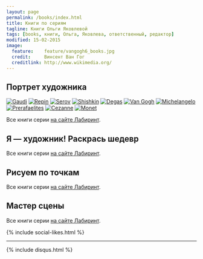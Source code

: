```yaml
---
layout: page
permalink: /books/index.html
title: Книги по сериям
tagline: Книги Ольги Яковлевой
tags: [books, книги, Ольга, Яковлева, ответственный, редактор]
modified: 15-02-2015
image:
  feature:    feature/vangogh6_books.jpg
  credit:     Винсент Ван Гог
  creditlink: http://www.wikimedia.org/
---
```


<h2>Портрет художника</h2>

<!-- https://github.com/ionelmc/jquery-gp-gallery -->
<div class="pictures">
	<a href="{{ site.url }}/articles/gaudi/"><img title="Gaudi" src="{{ site.url }}/images/books-portrait/2014-Gaudi.jpg" /></a>
	<a href="{{ site.url }}/articles/repin/"><img title="Repin" src="{{ site.url }}/images/books-portrait/2014-Repin.jpg" /></a>
	<a href="{{ site.url }}/articles/serov/"><img title="Serov" src="{{ site.url }}/images/books-portrait/2014-Serov1.jpg" /></a>
	<a href="{{ site.url }}/articles/shishkin/"><img title="Shishkin" src="{{ site.url }}/images/books-portrait/2014-Shishkin1.jpg" /></a>
	<a href="{{ site.url }}/articles/degas/"><img title="Degas" src="{{ site.url }}/images/books-portrait/2014-Degas.jpg" /></a>
	<a href="{{ site.url }}/articles/vangogh/"><img title="Van Gogh" src="{{ site.url }}/images/books-portrait/2013-Van Gogh.jpg" /></a>
	<a href="{{ site.url }}/articles/michelangelo/"><img title="Michelangelo" src="{{ site.url }}/images/books-portrait/2013-Michelangelo.jpg" /></a>
	<a href="{{ site.url }}/articles/prerafaelites/"><img title="Prerafaelites" src="{{ site.url }}/images/books-portrait/2013-Prerafaelites.jpg" /></a>
	<a href="{{ site.url }}/articles/cezanne/"><img title="Cezanne" src="{{ site.url }}/images/books-portrait/2013-Cezanne.jpg" /></a>
	<a href="{{ site.url }}/articles/monet/"><img title="Monet" src="{{ site.url }}/images/books-portrait/2013-Monet.jpg" /></a>
</div>

<p>Все книги серии <a href="http://www.labirint.ru/series/24889/">на сайте Лабиринт</a>.</p>

<h2>Я — художник! Раскрась шедевр</h2>

<p>Все книги серии <a href="http://www.labirint.ru/series/27047/">на сайте Лабиринт</a>.</p>

<h2>Рисуем по точкам</h2>

<p>Все книги серии <a href="http://www.labirint.ru/series/27121/">на сайте Лабиринт</a>.</p>

<h2>Мастер сцены</h2>

<p>Все книги серии <a href="http://www.labirint.ru/series/28522/">на сайте Лабиринт</a>.</p>

{% include social-likes.html %}<hr>
{% include disqus.html %}
